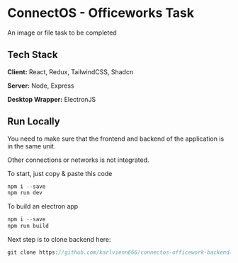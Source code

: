 
# ConnectOS - Officeworks Task

An image or file task to be completed


## Tech Stack

**Client:** React, Redux, TailwindCSS, Shadcn

**Server:** Node, Express

**Desktop Wrapper:** ElectronJS

## Run Locally

You need to make sure that the frontend and backend of the application is in the same unit.

Other connections or networks is not integrated.

To start, just copy & paste this code
```javascript
npm i --save
npm run dev
```

To build an electron app
```javascript
npm i --save
npm run build
```

Next step is to clone backend here: 
```javascript
git clone https://github.com/karlvienn666/connectos-officework-backend.git
```

